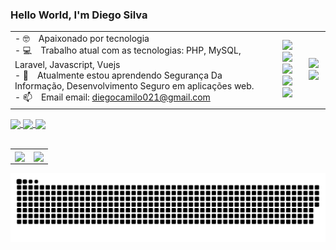 ### Hello World, I'm Diego Silva

<table>
    <tr>
        <td>
            - 🤓&emsp;Apaixonado por tecnologia <br>
            - 💻&emsp;Trabalho atual com as tecnologias: PHP, MySQL, Laravel, Javascript, Vuejs  <br>
            - 🌱&emsp;Atualmente estou aprendendo Segurança Da Informação, Desenvolvimento Seguro em aplicações web.<br>
            - 📫&emsp;Email email: <a href="mailto:contato.samuelcupertino@gmail.com">diegocamilo021@gmail.com</a>
        </td>
        <td>
            <div align="center">
                <img width="40" src="https://cdn.jsdelivr.net/gh/devicons/devicon/icons/php/php-plain.svg" />
                <img width="40" src="https://cdn.jsdelivr.net/gh/devicons/devicon/icons/mysql/mysql-original-wordmark.svg" />
            </div>
            <div align="center">
                <img width="40" src="https://cdn.jsdelivr.net/gh/devicons/devicon/icons/html5/html5-plain-wordmark.svg" />
                <img width="40" src="https://cdn.jsdelivr.net/gh/devicons/devicon/icons/javascript/javascript-plain.svg" />
                <img width="40" src="https://cdn.jsdelivr.net/gh/devicons/devicon/icons/css3/css3-plain-wordmark.svg" />
            </div>
        </td>
        <td>
            <div align="center">
                <img width="40" src="https://cdn.jsdelivr.net/gh/devicons/devicon/icons/nodejs/nodejs-plain.svg" />
                <img width="40" src="https://cdn.jsdelivr.net/gh/devicons/devicon/icons/mongodb/mongodb-plain-wordmark.svg" />
            </div>
        </td>
    </tr>
</table>
  
<div>
  <a href="https://www.linkedin.com/in/diegocamilosilva/" target="_blank">
    <img align="center" src="https://img.shields.io/badge/LinkedIn-0077B5?style=for-the-badge&logo=linkedin&logoColor=white" />
  </a>
  <a href="mailto:diegocamilo021@gmail.com">
    <img align="center" src="https://img.shields.io/badge/Gmail-D14836?style=for-the-badge&logo=gmail&logoColor=white" />
  </a>  
  <a href="https://www.instagram.com/silva_diego22" target="_blank">
    <img align="center" src="https://img.shields.io/badge/Instagram-E4405F?style=for-the-badge&logo=instagram&logoColor=white" />
  </a>
</div>

<br>

<table>
    <tr>
        <td>
            <a href="https://github.com/anuraghazra/github-readme-stats">
              <img align="center" src="https://github-readme-stats.vercel.app/api?username=Diegosny&show_icons=true&theme=tokyonight" />
            </a>
        </td>
        <td>
            <a href="https://github.com/anuraghazra/convoychat">
              <img align="center" src="https://github-readme-stats.vercel.app/api/top-langs/?username=Diegosny&layout=compact&theme=tokyonight" />
            </a>
        </td>
    </tr>
</table>

  
![Snake animation](https://github.com/Diegosny/Diegosny/blob/output/github-contribution-grid-snake.svg) 
